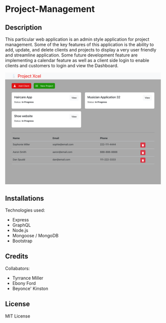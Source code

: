 # Project-Management

## Description

This particular web application is an admin style application for project management. Some of the key features of this application is the ability to add, update, and delete clients and projects to display a very user friendly and streamline application. Some future development feature are implementing a calendar feature as well as a client side login to enable clients and customers to login and view the Dashboard.

![Webpage](client/src/components/assets/webpage.jpg)



## Installations
 Technologies used: 
 - Express
 - GraphQL
 - Node.js
 - Mongoose / MongoDB
 - Bootstrap

 ## Credits 

Collabators:
- Tyrrance Miller
- Ebony Ford
- Beyonce' Kinston


## License
 MIT License


 
 
